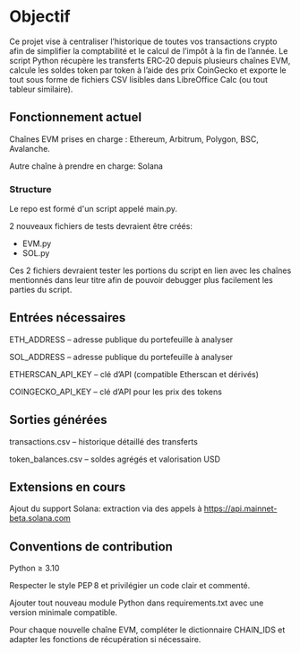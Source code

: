 # Objectif
Ce projet vise à centraliser l’historique de toutes vos transactions
crypto afin de simplifier la comptabilité et le calcul de l’impôt à la
fin de l’année.
Le script Python récupère les transferts ERC‑20 depuis plusieurs chaînes
EVM, calcule les soldes token par token à l’aide des prix CoinGecko et
exporte le tout sous forme de fichiers CSV lisibles dans LibreOffice
Calc (ou tout tableur similaire).

## Fonctionnement actuel
Chaînes EVM prises en charge : Ethereum, Arbitrum, Polygon, BSC,
Avalanche.

Autre chaîne à prendre en charge: Solana

### Structure
Le repo est formé d'un script appelé main.py.

2 nouveaux fichiers de tests devraient être créés:
- EVM.py
- SOL.py

Ces 2 fichiers devraient tester les portions du script en lien avec les chaînes mentionnés dans leur titre afin de pouvoir debugger plus facilement les parties du script.

## Entrées nécessaires
ETH_ADDRESS – adresse publique du portefeuille à analyser

SOL_ADDRESS – adresse publique du portefeuille à analyser

ETHERSCAN_API_KEY – clé d’API (compatible Etherscan et dérivés)

COINGECKO_API_KEY – clé d’API pour les prix des tokens

## Sorties générées

transactions.csv – historique détaillé des transferts

token_balances.csv – soldes agrégés et valorisation USD

## Extensions en cours
Ajout du support Solana: extraction via des appels à https://api.mainnet-beta.solana.com

## Conventions de contribution
Python ≥ 3.10

Respecter le style PEP 8 et privilégier un code clair et commenté.

Ajouter tout nouveau module Python dans requirements.txt avec une
version minimale compatible.

Pour chaque nouvelle chaîne EVM, compléter le dictionnaire CHAIN_IDS
et adapter les fonctions de récupération si nécessaire.